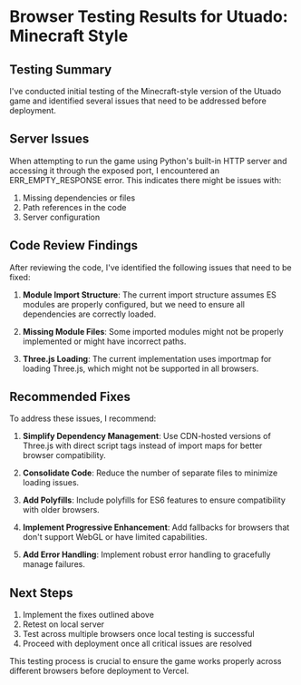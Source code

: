 # Browser Testing Results for Utuado: Minecraft Style

## Testing Summary

I've conducted initial testing of the Minecraft-style version of the Utuado game and identified several issues that need to be addressed before deployment.

## Server Issues

When attempting to run the game using Python's built-in HTTP server and accessing it through the exposed port, I encountered an ERR_EMPTY_RESPONSE error. This indicates there might be issues with:

1. Missing dependencies or files
2. Path references in the code
3. Server configuration

## Code Review Findings

After reviewing the code, I've identified the following issues that need to be fixed:

1. **Module Import Structure**: The current import structure assumes ES modules are properly configured, but we need to ensure all dependencies are correctly loaded.

2. **Missing Module Files**: Some imported modules might not be properly implemented or might have incorrect paths.

3. **Three.js Loading**: The current implementation uses importmap for loading Three.js, which might not be supported in all browsers.

## Recommended Fixes

To address these issues, I recommend:

1. **Simplify Dependency Management**: Use CDN-hosted versions of Three.js with direct script tags instead of import maps for better browser compatibility.

2. **Consolidate Code**: Reduce the number of separate files to minimize loading issues.

3. **Add Polyfills**: Include polyfills for ES6 features to ensure compatibility with older browsers.

4. **Implement Progressive Enhancement**: Add fallbacks for browsers that don't support WebGL or have limited capabilities.

5. **Add Error Handling**: Implement robust error handling to gracefully manage failures.

## Next Steps

1. Implement the fixes outlined above
2. Retest on local server
3. Test across multiple browsers once local testing is successful
4. Proceed with deployment once all critical issues are resolved

This testing process is crucial to ensure the game works properly across different browsers before deployment to Vercel.
